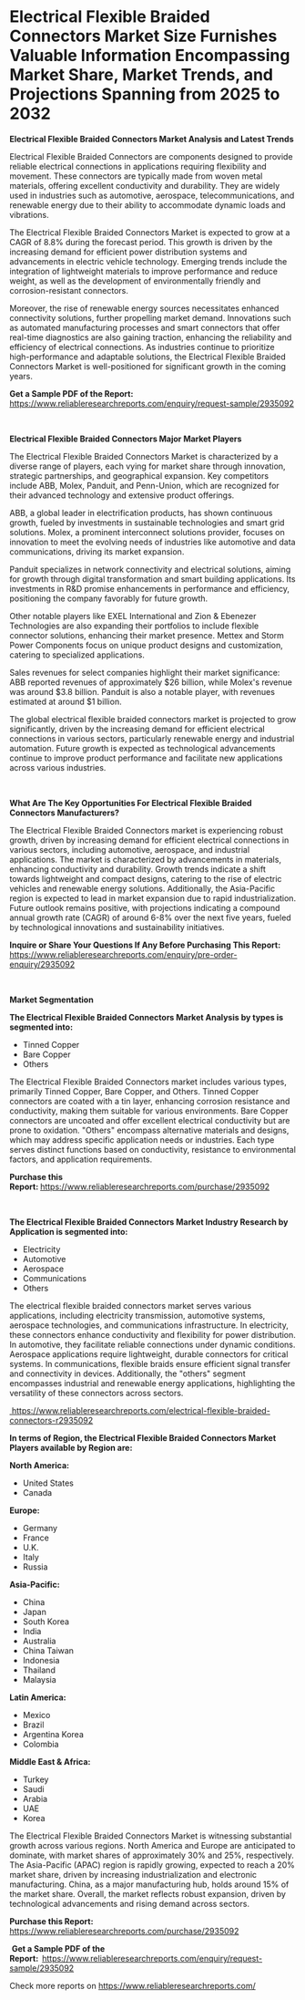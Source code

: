<p><h1>Electrical Flexible Braided Connectors Market Size Furnishes Valuable Information Encompassing Market Share, Market Trends, and Projections Spanning from 2025 to 2032</h1></p><p><strong>Electrical Flexible Braided Connectors Market Analysis and Latest Trends</strong></p>
<p><p>Electrical Flexible Braided Connectors are components designed to provide reliable electrical connections in applications requiring flexibility and movement. These connectors are typically made from woven metal materials, offering excellent conductivity and durability. They are widely used in industries such as automotive, aerospace, telecommunications, and renewable energy due to their ability to accommodate dynamic loads and vibrations.</p><p>The Electrical Flexible Braided Connectors Market is expected to grow at a CAGR of 8.8% during the forecast period. This growth is driven by the increasing demand for efficient power distribution systems and advancements in electric vehicle technology. Emerging trends include the integration of lightweight materials to improve performance and reduce weight, as well as the development of environmentally friendly and corrosion-resistant connectors.</p><p>Moreover, the rise of renewable energy sources necessitates enhanced connectivity solutions, further propelling market demand. Innovations such as automated manufacturing processes and smart connectors that offer real-time diagnostics are also gaining traction, enhancing the reliability and efficiency of electrical connections. As industries continue to prioritize high-performance and adaptable solutions, the Electrical Flexible Braided Connectors Market is well-positioned for significant growth in the coming years.</p></p>
<p><strong>Get a Sample PDF of the Report:&nbsp;</strong> <a href="https://www.reliableresearchreports.com/enquiry/request-sample/2935092?utm_campaign=2255&utm_medium=2&utm_source=Github&utm_content=ia&utm_term=14032025&utm_id=electrical-flexible-braided-connectors">https://www.reliableresearchreports.com/enquiry/request-sample/2935092</a></p>
<p>&nbsp;</p>
<p><strong>Electrical Flexible Braided Connectors Major Market Players</strong></p>
<p><p>The Electrical Flexible Braided Connectors Market is characterized by a diverse range of players, each vying for market share through innovation, strategic partnerships, and geographical expansion. Key competitors include ABB, Molex, Panduit, and Penn-Union, which are recognized for their advanced technology and extensive product offerings. </p><p>ABB, a global leader in electrification products, has shown continuous growth, fueled by investments in sustainable technologies and smart grid solutions. Molex, a prominent interconnect solutions provider, focuses on innovation to meet the evolving needs of industries like automotive and data communications, driving its market expansion.</p><p>Panduit specializes in network connectivity and electrical solutions, aiming for growth through digital transformation and smart building applications. Its investments in R&D promise enhancements in performance and efficiency, positioning the company favorably for future growth.</p><p>Other notable players like EXEL International and Zion & Ebenezer Technologies are also expanding their portfolios to include flexible connector solutions, enhancing their market presence. Mettex and Storm Power Components focus on unique product designs and customization, catering to specialized applications.</p><p>Sales revenues for select companies highlight their market significance: ABB reported revenues of approximately $26 billion, while Molex's revenue was around $3.8 billion. Panduit is also a notable player, with revenues estimated at around $1 billion.</p><p>The global electrical flexible braided connectors market is projected to grow significantly, driven by the increasing demand for efficient electrical connections in various sectors, particularly renewable energy and industrial automation. Future growth is expected as technological advancements continue to improve product performance and facilitate new applications across various industries.</p></p>
<p>&nbsp;</p>
<p><strong>What Are The Key Opportunities For Electrical Flexible Braided Connectors Manufacturers?</strong></p>
<p><p>The Electrical Flexible Braided Connectors market is experiencing robust growth, driven by increasing demand for efficient electrical connections in various sectors, including automotive, aerospace, and industrial applications. The market is characterized by advancements in materials, enhancing conductivity and durability. Growth trends indicate a shift towards lightweight and compact designs, catering to the rise of electric vehicles and renewable energy solutions. Additionally, the Asia-Pacific region is expected to lead in market expansion due to rapid industrialization. Future outlook remains positive, with projections indicating a compound annual growth rate (CAGR) of around 6-8% over the next five years, fueled by technological innovations and sustainability initiatives.</p></p>
<p><strong>Inquire or Share Your Questions If Any Before Purchasing This Report:</strong> <a href="https://www.reliableresearchreports.com/enquiry/pre-order-enquiry/2935092?utm_campaign=2255&utm_medium=2&utm_source=Github&utm_content=ia&utm_term=14032025&utm_id=electrical-flexible-braided-connectors">https://www.reliableresearchreports.com/enquiry/pre-order-enquiry/2935092</a></p>
<p>&nbsp;</p>
<p><strong>Market Segmentation</strong></p>
<p><strong>The Electrical Flexible Braided Connectors Market Analysis by types is segmented into:</strong></p>
<p><ul><li>Tinned Copper</li><li>Bare Copper</li><li>Others</li></ul></p>
<p><p>The Electrical Flexible Braided Connectors market includes various types, primarily Tinned Copper, Bare Copper, and Others. Tinned Copper connectors are coated with a tin layer, enhancing corrosion resistance and conductivity, making them suitable for various environments. Bare Copper connectors are uncoated and offer excellent electrical conductivity but are prone to oxidation. "Others" encompass alternative materials and designs, which may address specific application needs or industries. Each type serves distinct functions based on conductivity, resistance to environmental factors, and application requirements.</p></p>
<p><strong>Purchase this Report:&nbsp;</strong><a href="https://www.reliableresearchreports.com/purchase/2935092?utm_campaign=2255&utm_medium=2&utm_source=Github&utm_content=ia&utm_term=14032025&utm_id=electrical-flexible-braided-connectors">https://www.reliableresearchreports.com/purchase/2935092</a></p>
<p>&nbsp;</p>
<p><strong>The Electrical Flexible Braided Connectors Market Industry Research by Application is segmented into:</strong></p>
<p><ul><li>Electricity</li><li>Automotive</li><li>Aerospace</li><li>Communications</li><li>Others</li></ul></p>
<p><p>The electrical flexible braided connectors market serves various applications, including electricity transmission, automotive systems, aerospace technologies, and communications infrastructure. In electricity, these connectors enhance conductivity and flexibility for power distribution. In automotive, they facilitate reliable connections under dynamic conditions. Aerospace applications require lightweight, durable connectors for critical systems. In communications, flexible braids ensure efficient signal transfer and connectivity in devices. Additionally, the "others" segment encompasses industrial and renewable energy applications, highlighting the versatility of these connectors across sectors.</p></p>
<p><a href="https://www.reliableresearchreports.com/electrical-flexible-braided-connectors-r2935092?utm_campaign=2255&utm_medium=2&utm_source=Github&utm_content=ia&utm_term=14032025&utm_id=electrical-flexible-braided-connectors">&nbsp;https://www.reliableresearchreports.com/electrical-flexible-braided-connectors-r2935092</a></p>
<p><strong>In terms of Region, the Electrical Flexible Braided Connectors Market Players available by Region are:</strong></p>
<p>
    <p> <strong> North America: </strong>
        <ul>
            <li>United States</li>
            <li>Canada</li>
        </ul>
        </p> 
    <p> <strong> Europe: </strong>
        <ul>
            <li>Germany</li>
            <li>France</li>
            <li>U.K.</li>
            <li>Italy</li>
            <li>Russia</li>
        </ul>
        </p> 
    <p> <strong> Asia-Pacific: </strong>
        <ul>
            <li>China</li>
            <li>Japan</li>
            <li>South Korea</li>
            <li>India</li>
            <li>Australia</li>
            <li>China Taiwan</li>
            <li>Indonesia</li>
            <li>Thailand</li>
            <li>Malaysia</li>
        </ul>
        </p> 
    <p> <strong> Latin America: </strong>
        <ul>
            <li>Mexico</li>
            <li>Brazil</li>
            <li>Argentina Korea</li>
            <li>Colombia</li>
        </ul>
        </p> 
    <p> <strong> Middle East & Africa: </strong>
        <ul>
            <li>Turkey</li>
            <li>Saudi</li>
            <li>Arabia</li>
            <li>UAE</li>
            <li>Korea</li>
        </ul>
    </p>
    </p>
<p><p>The Electrical Flexible Braided Connectors Market is witnessing substantial growth across various regions. North America and Europe are anticipated to dominate, with market shares of approximately 30% and 25%, respectively. The Asia-Pacific (APAC) region is rapidly growing, expected to reach a 20% market share, driven by increasing industrialization and electronic manufacturing. China, as a major manufacturing hub, holds around 15% of the market share. Overall, the market reflects robust expansion, driven by technological advancements and rising demand across sectors.</p></p>
<p><strong>Purchase this Report: </strong><a href="https://www.reliableresearchreports.com/purchase/2935092?utm_campaign=2255&utm_medium=2&utm_source=Github&utm_content=ia&utm_term=14032025&utm_id=electrical-flexible-braided-connectors">https://www.reliableresearchreports.com/purchase/2935092</a></p>
<p>&nbsp;<strong>Get a Sample PDF of the Report:&nbsp;&nbsp;</strong><a href="https://www.reliableresearchreports.com/enquiry/request-sample/2935092?utm_campaign=2255&utm_medium=2&utm_source=Github&utm_content=ia&utm_term=14032025&utm_id=electrical-flexible-braided-connectors">https://www.reliableresearchreports.com/enquiry/request-sample/2935092</a></p>
<p><strong></strong></p>
<p>Check more reports on <a href="https://www.reliableresearchreports.com/?utm_campaign=2255&utm_medium=2&utm_source=Github&utm_content=ia&utm_term=14032025&utm_id=electrical-flexible-braided-connectors">https://www.reliableresearchreports.com/</a></p>